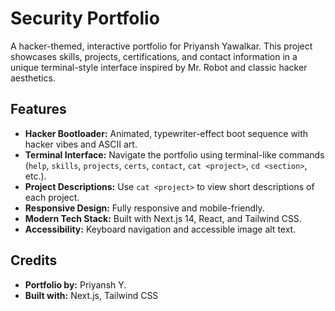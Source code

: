 # Security Portfolio

A hacker-themed, interactive portfolio for Priyansh Yawalkar. This project showcases skills, projects, certifications, and contact information in a unique terminal-style interface inspired by Mr. Robot and classic hacker aesthetics.

## Features

- **Hacker Bootloader:** Animated, typewriter-effect boot sequence with hacker vibes and ASCII art.
- **Terminal Interface:** Navigate the portfolio using terminal-like commands (`help`, `skills`, `projects`, `certs`, `contact`, `cat <project>`, `cd <section>`, etc.).
- **Project Descriptions:** Use `cat <project>` to view short descriptions of each project.
- **Responsive Design:** Fully responsive and mobile-friendly.
- **Modern Tech Stack:** Built with Next.js 14, React, and Tailwind CSS.
- **Accessibility:** Keyboard navigation and accessible image alt text.

## Credits

- **Portfolio by:** Priyansh Y.
- **Built with:** Next.js, Tailwind CSS

